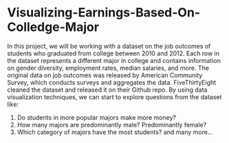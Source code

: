 # Visualizing-Earnings-Based-On-Colledge-Major
In this project, we will be working with a dataset on the job outcomes of students who graduated from college between 2010 and 2012. Each row in the dataset represents a different major in college and contains information on gender diversity, employment rates, median salaries, and more.  The original data on job outcomes was released by American Community Survey, which conducts surveys and aggregates the data. FiveThirtyEight cleaned the dataset and released it on their Github repo.  By using data visualization techniques, we can start to explore questions from the dataset like:
1. Do students in more popular majors make more money?
2. How many majors are predominantly male? Predominantly female?
3. Which category of majors have the most students?
and many more...
